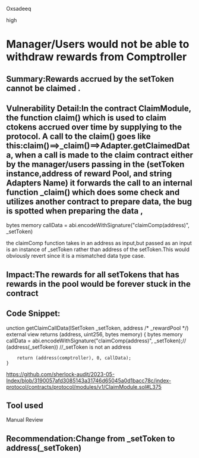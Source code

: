 Oxsadeeq

high

# Manager/Users would not be able to withdraw rewards from Comptroller

## Summary:Rewards accrued by the setToken cannot be claimed .

## Vulnerability Detail:In the contract ClaimModule, the function claim() which is used to claim ctokens accrued over time by supplying to the protocol. A call to the claim() goes like this:claim()==>_claim()==>Adapter.getClaimedData, when a call is made to the claim contract either by the manager/users passing in the (setToken instance,address of reward Pool, and string Adapters Name) it forwards the call  to an internal function _claim() which does some check and utilizes another contract to prepare data, the bug is spotted when preparing the data ,
bytes memory callData = abi.encodeWithSignature("claimComp(address)", _setToken)

the claimComp function takes in an address as input,but passed as an input is an instance of _setToken rather than address of the setToken.This would obviously revert since it is a mismatched data type case.

## Impact:The rewards for all setTokens that has rewards in the pool would be forever stuck in the contract

## Code Snippet:
unction getClaimCallData(ISetToken _setToken, address /* _rewardPool */) external view returns (address, uint256, bytes memory) {
        bytes memory callData = abi.encodeWithSignature("claimComp(address)", _setToken);// (address(_setToken))
        //_setToken is not an address 

        return (address(comptroller), 0, callData);
    }
https://github.com/sherlock-audit/2023-05-Index/blob/3190057afd3085143a31746d65045a0d1bacc78c/index-protocol/contracts/protocol/modules/v1/ClaimModule.sol#L375

## Tool used

Manual Review

## Recommendation:Change from _setToken to address(_setToken)
